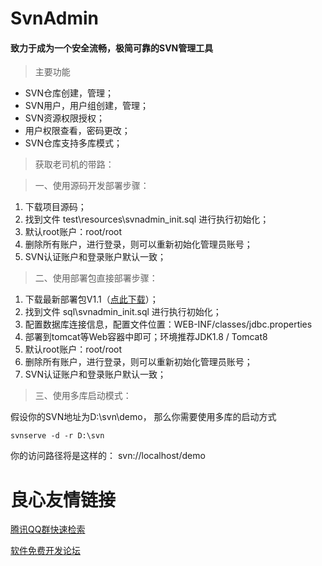# SvnAdmin

#### 致力于成为一个安全流畅，极简可靠的SVN管理工具
> 主要功能 
- SVN仓库创建，管理；
- SVN用户，用户组创建，管理；
- SVN资源权限授权；
- 用户权限查看，密码更改；
- SVN仓库支持多库模式；

> 获取老司机的带路：

   


> 一、使用源码开发部署步骤：
1. 下载项目源码；
1. 找到文件 test\resources\svnadmin_init.sql 进行执行初始化；
1. 默认root账户：root/root
1. 删除所有账户，进行登录，则可以重新初始化管理员账号；
1. SVN认证账户和登录账户默认一致；


> 二、使用部署包直接部署步骤：
1. 下载最新部署包V1.1（[点此下载](http://hpboys.qiniudn.com/download/svnadmin/v1.1/svnadmin.war)）；
1. 找到文件 sql\svnadmin_init.sql 进行执行初始化；
1. 配置数据库连接信息，配置文件位置：WEB-INF/classes/jdbc.properties
1. 部署到tomcat等Web容器中即可；环境推荐JDK1.8 / Tomcat8
1. 默认root账户：root/root
1. 删除所有账户，进行登录，则可以重新初始化管理员账号；
1. SVN认证账户和登录账户默认一致；


> 三、使用多库启动模式：

假设你的SVN地址为D:\svn\demo，
那么你需要使用多库的启动方式

```
svnserve -d -r D:\svn
```
你的访问路径将是这样的：
svn://localhost/demo


 # 良心友情链接

[腾讯QQ群快速检索](http://u.720life.cn/s/8cf73f7c)

[软件免费开发论坛](http://u.720life.cn/s/bbb01dc0)